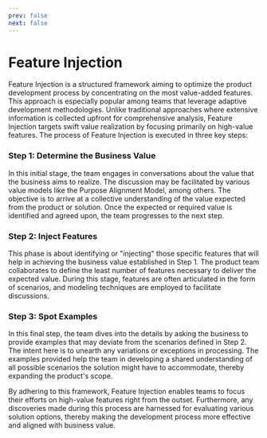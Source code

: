 ```yaml
---
prev: false
next: false
---
```


# Feature Injection

Feature Injection is a structured framework aiming to optimize the product development process by concentrating on the most value-added features. This approach is especially popular among teams that leverage adaptive development methodologies. Unlike traditional approaches where extensive information is collected upfront for comprehensive analysis, Feature Injection targets swift value realization by focusing primarily on high-value features. The process of Feature Injection is executed in three key steps:

### Step 1: Determine the Business Value

In this initial stage, the team engages in conversations about the value that the business aims to realize. The discussion may be facilitated by various value models like the Purpose Alignment Model, among others. The objective is to arrive at a collective understanding of the value expected from the product or solution. Once the expected or required value is identified and agreed upon, the team progresses to the next step.

### Step 2: Inject Features

This phase is about identifying or "injecting" those specific features that will help in achieving the business value established in Step 1. The product team collaborates to define the least number of features necessary to deliver the expected value. During this stage, features are often articulated in the form of scenarios, and modeling techniques are employed to facilitate discussions.

### Step 3: Spot Examples

In this final step, the team dives into the details by asking the business to provide examples that may deviate from the scenarios defined in Step 2. The intent here is to unearth any variations or exceptions in processing. The examples provided help the team in developing a shared understanding of all possible scenarios the solution might have to accommodate, thereby expanding the product's scope.

By adhering to this framework, Feature Injection enables teams to focus their efforts on high-value features right from the outset. Furthermore, any discoveries made during this process are harnessed for evaluating various solution options, thereby making the development process more effective and aligned with business value.
